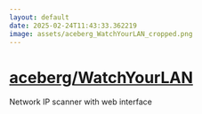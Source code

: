 ```yaml
---
layout: default
date: 2025-02-24T11:43:33.362219
image: assets/aceberg_WatchYourLAN_cropped.png
---
```


# [aceberg/WatchYourLAN](https://github.com/aceberg/WatchYourLAN)

Network IP scanner with web interface
